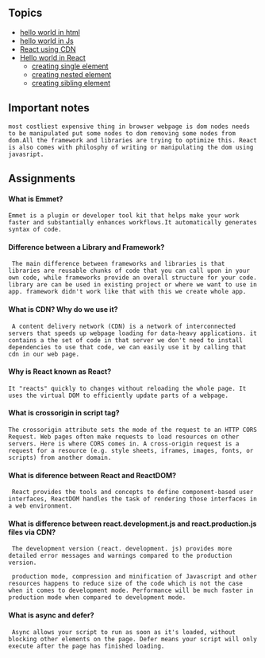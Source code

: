 ## Topics

- [hello world in html](#hello-world-in-html)
- [hello world in Js](#)
- [React using CDN](#)
- [Hello world in React](#)
  - [creating single element](#)
  - [creating nested element](#)
  - [creating sibling element](#)

## Important notes

`most costliest expensive thing in browser webpage is dom nodes needs to be manipulated put some nodes to dom removing some nodes from dom.All the framework and libraries are trying to optimize this. React is also comes with philosphy of writing or manipulating the dom using javasript.`

## Assignments

#### What is Emmet?

`Emmet is a plugin or developer tool kit that helps make your work faster and substantially enhances workflows.It automatically generates syntax of code.`

#### Difference between a Library and Framework?

` The main difference between frameworks and libraries is that libraries are reusable chunks of code that you can call upon in your own code, while frameworks provide an overall structure for your code. library are can be used in existing project or where we want to use in app. framework didn't work like that with this we create whole app.`

#### What is CDN? Why do we use it?

` A content delivery network (CDN) is a network of interconnected servers that speeds up webpage loading for data-heavy applications. it contains a the set of code in that server we don't need to install dependencies to use that code, we can easily use it by calling that cdn in our web page.`

#### Why is React known as React?

`It "reacts" quickly to changes without reloading the whole page. It uses the virtual DOM to efficiently update parts of a webpage.`

#### What is crossorigin in script tag?

`The crossorigin attribute sets the mode of the request to an HTTP CORS Request. Web pages often make requests to load resources on other servers. Here is where CORS comes in. A cross-origin request is a request for a resource (e.g. style sheets, iframes, images, fonts, or scripts) from another domain.`

#### What is diference between React and ReactDOM?

` React provides the tools and concepts to define component-based user interfaces, ReactDOM handles the task of rendering those interfaces in a web environment.`

#### What is difference between react.development.js and react.production.js files via CDN?

` The development version (react. development. js) provides more detailed error messages and warnings compared to the production version.`

` production mode, compression and minification of Javascript and other resources happens to reduce size of the code which is not the case when it comes to development mode. Performance will be much faster in production mode when compared to development mode.`

#### What is async and defer?

` Async allows your script to run as soon as it's loaded, without blocking other elements on the page. Defer means your script will only execute after the page has finished loading.`
